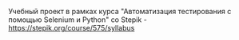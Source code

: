 Учебный проект в рамках курса "Автоматизация тестирования с помощью Selenium и Python"
со Stepik  - https://stepik.org/course/575/syllabus